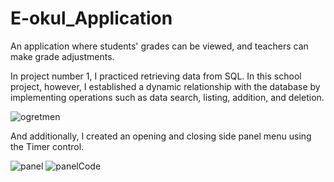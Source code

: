 # E-okul_Application
 An application where students' grades can be viewed, and teachers can make grade adjustments.

In project number 1, I practiced retrieving data from SQL. In this school project, however, I established a dynamic relationship with the database by implementing operations such as data search, listing, addition, and deletion.

![ogretmen](https://github.com/alicanarmttt/E-okul_Application/assets/131194727/d40ef1f9-5b08-41e2-a96f-4d192889b512)



And additionally, I created an opening and closing side panel menu using the Timer control. 

![panel](https://github.com/alicanarmttt/E-okul_Application/assets/131194727/3453f6d0-c5ff-496b-ae4a-a7420643d77d)         ![panelCode](https://github.com/alicanarmttt/E-okul_Application/assets/131194727/1f7797a3-b685-46cd-b5a4-cb7dda56c0c0)  
